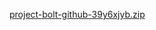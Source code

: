 [project-bolt-github-39y6xjyb.zip](https://github.com/user-attachments/files/20851633/project-bolt-github-39y6xjyb.zip)
